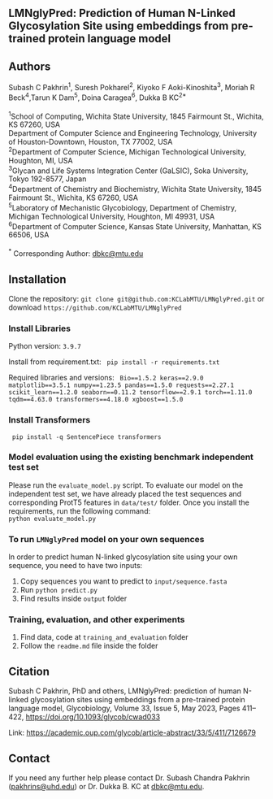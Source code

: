 ## LMNglyPred: Prediction of Human N-Linked Glycosylation Site using embeddings from pre-trained protein language model

## Authors

Subash C Pakhrin<sup>1</sup>, Suresh Pokharel<sup>2</sup>, Kiyoko F Aoki-Kinoshita<sup>3</sup>, Moriah R Beck<sup>4</sup>,Tarun K Dam<sup>5</sup>, Doina Caragea<sup>6</sup>, Dukka B KC<sup>2*</sup>
<br><br>
<sup>1</sup>School of Computing, Wichita State University, 1845 Fairmount St., Wichita, KS 67260, USA<br>
Department of Computer Science and Engineering Technology, University of Houston-Downtown, Houston, TX 77002, USA<br>
<sup>2</sup>Department of Computer Science, Michigan Technological University, Houghton, MI, USA
<br>
<sup>3</sup>Glycan and Life Systems Integration Center (GaLSIC), Soka University, Tokyo 192-8577, Japan
<br>
<sup>4</sup>Department of Chemistry and Biochemistry, Wichita State University, 1845 Fairmount St., Wichita, KS 67260, USA
<br>
<sup>5</sup>Laboratory of Mechanistic Glycobiology, Department of Chemistry, Michigan Technological University, Houghton, MI 49931, USA
<br>
<sup>6</sup>Department of Computer Science, Kansas State University, Manhattan, KS 66506, USA
<br><br>
<sup>*</sup> Corresponding Author: dbkc@mtu.edu

## Installation
Clone the repository: `git clone git@github.com:KCLabMTU/LMNglyPred.git` or download `https://github.com/KCLabMTU/LMNglyPred`
### Install Libraries
Python version: `3.9.7`

Install from requirement.txt: 
<code>
pip install -r requirements.txt
</code>

Required libraries and versions: 
<code>
Bio==1.5.2
keras==2.9.0
matplotlib==3.5.1
numpy==1.23.5
pandas==1.5.0
requests==2.27.1
scikit_learn==1.2.0
seaborn==0.11.2
tensorflow==2.9.1
torch==1.11.0
tqdm==4.63.0
transformers==4.18.0
xgboost==1.5.0
</code>

### Install Transformers
<code> pip install -q SentencePiece transformers</code>

### Model evaluation using the existing benchmark independent test set
Please run the `evaluate_model.py` script.
To evaluate our model on the independent test set, we have already placed the test sequences and corresponding ProtT5 features in `data/test/` folder. Once you install the requirements, run the following command:
<br>
<code>python evaluate_model.py</code>

### To run `LMNglyPred` model on your own sequences 

In order to predict human N-linked glycosylation site using your own sequence, you need to have two inputs:
1. Copy sequences you want to predict to `input/sequence.fasta`
2. Run `python predict.py`
3. Find results inside `output` folder


### Training, evaluation, and other experiments
1. Find data, code at `training_and_evaluation` folder
2. Follow the `readme.md` file inside the folder


## Citation
Subash C Pakhrin, PhD and others, LMNglyPred: prediction of human N-linked glycosylation sites using embeddings from a pre-trained protein language model, Glycobiology, Volume 33, Issue 5, May 2023, Pages 411–422, https://doi.org/10.1093/glycob/cwad033

Link: https://academic.oup.com/glycob/article-abstract/33/5/411/7126679


## Contact
If you need any further help please contact Dr. Subash Chandra Pakhrin (pakhrins@uhd.edu) or Dr. Dukka B. KC at dbkc@mtu.edu.
